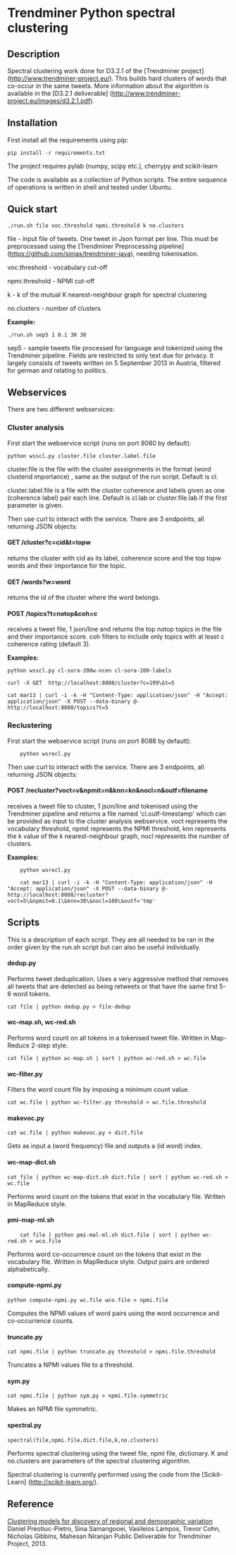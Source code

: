 # Trendminer Python spectral clustering

## Description

Spectral clustering work done for D3.2.1 of the [Trendminer project] (http://www.trendminer-project.eu/). This builds hard clusters of words that co-occur in the same tweets. More information about the algorithm is available in the [D3.2.1 deliverable] (http://www.trendminer-project.eu/images/d3.2.1.pdf).

## Installation

First install all the requirements using pip:

	pip install -r requirements.txt

The project requires pylab (numpy, scipy etc.), cherrypy and scikit-learn

The code is available as a collection of Python scripts. The entire sequence of operations is written in shell and tested under Ubuntu.

## Quick start

	./run.sh file voc.threshold npmi.threshold k no.clusters

file - input file of tweets. One tweet in Json format per line.  This must be preprocessed using the [Trendminer Preprocessing pipeline] (https://github.com/sinjax/trendminer-java), needing tokenisation.

voc.threshold - vocabulary cut-off

npmi.threshold - NPMI cut-off

k - k of the mutual K nearest-neighbour graph for spectral clustering

no.clusters - number of clusters 

**Example:**
	
	./run.sh sep5 1 0.1 30 30

sep5 - sample tweets file processed for language and tokenized using the Trendminer pipeline. Fields are restricted to only text due for privacy. It largely consists of tweets written on 5 September 2013 in Austria, filtered for german and relating to politics.

## Webservices

There are two different webservices:

### Cluster analysis

First start the webservice script (runs on port 8080 by default):

	python wsscl.py cluster.file cluster.label.file

cluster.file is the file with the cluster asssignments in the format (word clusterid importance) , same as the output of the run script. Default is cl.

cluster.label.file is a file with the cluster coherence and labels given as one (coherence label) pair each line. Default is cl.lab or cluster.file.lab if the first parameter is given.

Then use curl to interact with the service. There are 3 endpoints, all returning JSON objects:

#### GET /cluster?c=cid&t=topw

returns the cluster with cid as its label, coherence score and the top topw words and their importance for the topic.

#### GET /words?w=word

returns the id of the cluster where the word belongs.

#### POST /topics?t=notop&coh=c

receives a tweet file, 1 json/line and returns the top notop topics in the file and their importance score. coh filters to include only topics with at least c coherence rating (default 3).

**Examples:**	

	python wsscl.py cl-sora-200w-ncen cl-sora-200-labels

	curl -X GET  http://localhost:8080/cluster?c=199\&t=5
	
	cat mar13 | curl -i -k -H "Content-Type: application/json" -H "Accept: application/json" -X POST --data-binary @- http://localhost:8080/topics?t=5

### Reclustering

First start the webservice script (runs on port 8088 by default):

        python wsrecl.py 

Then use curl to interact with the service. There are 3 endpoints, all returning JSON objects:

#### POST /recluster?voct=v\&npmit=n\&knn=kn\&nocl=n\&outf=filename

receives a tweet file to cluster, 1 json/line and tokenised using the Trendminer pipeline and returns a file named 'cl.outf-timestamp' which can be provided as input to the cluster analysis webservice. voct represents the vocabulary threshold, npmit represents the NPMI threshold, knn represents the k value of the k nearest-neighbour graph, nocl represents the number of clusters.

**Examples:**

        python wsrecl.py

        cat mar13 | curl -i -k -H "Content-Type: application/json" -H "Accept: application/json" -X POST --data-binary @- http://localhost:8088/recluster?voct=5\&npmit=0.1\&knn=30\&nocl=100\&outf='tmp'

## Scripts

This is a description of each script. They are all needed to be ran in the order given by the run.sh script but can also be useful individually.

#### dedup.py

Performs tweet deduplication. Uses a very aggressive method that removes all tweets that are detected as being retweets or that have the same first 5-6 word tokens.

	cat file | python dedup.py > file-dedup

#### wc-map.sh, wc-red.sh

Performs word count on all tokens in a tokenised tweet file. Written in Map-Reduce 2-step style.

	cat file | python wc-map.sh | sort | python wc-red.sh > wc.file

#### wc-filter.py

Filters the word count file by imposing a minimum count value.

	cat wc.file | python wc-filter.py threshold > wc.file.threshold

#### makevoc.py

	cat wc.file | python makevoc.py > dict.file

Gets as input a (word frequency) file and outputs a (id word) index.

#### wc-map-dict.sh

	cat file | python wc-map-dict.sh dict.file | sort | python wc-red.sh > wc.file

Performs word count on the tokens that exist in the vocabulary file. Written in MapReduce style.

#### pmi-map-ml.sh

        cat file | python pmi-mal-ml.sh dict.file | sort | python wc-red.sh > wco.file

Performs word co-occurrence count on the tokens that exist in the vocabulary file. Written in MapReduce style. Output pairs are ordered alphabetically.

#### compute-npmi.py

	python compute-npmi.py wc.file wco.file > npmi.file

Computes the NPMI values of word pairs using the word occurrence and co-occurrence counts.

#### truncate.py

	cat npmi.file | python truncate.py threshold > npmi.file.threshold

Truncates a NPMI values file to a threshold.

#### sym.py

	cat npmi.file | python sym.py > npmi.file.symmetric

Makes an NPMI file symmetric.

#### spectral.py

	spectral(file,npmi.file,dict.file,k,no.clusters)

Performs spectral clustering using the tweet file, npmi file, dictionary.  K and no.clusters are parameters of the spectral clustering algorithm.

Spectral clustering is currently performed using the code from the [Scikit-Learn] (http://scikit-learn.org/).

## Reference

[Clustering models for discovery of regional and demographic variation](http://www.trendminer-project.eu/images/d3.2.1.pdf)
Daniel Preotiuc-Pietro, Sina Samangooei, Vasileios Lampos, Trevor Cohn, Nicholas Gibbins, Mahesan Niranjan
Public Deliverable for Trendminer Project, 2013.
